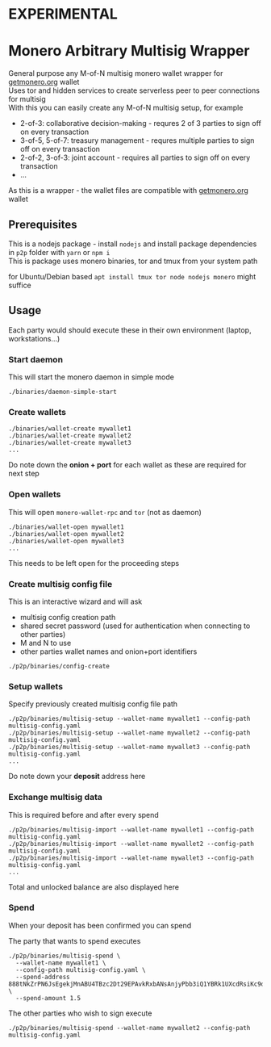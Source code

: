 # EXPERIMENTAL

# Monero Arbitrary Multisig Wrapper

General purpose any M-of-N multisig monero wallet wrapper for [getmonero.org](https://getmonero.org) wallet  
Uses tor and hidden services to create serverless peer to peer connections for multisig  
With this you can easily create any M-of-N multisig setup, for example

* 2-of-3: collaborative decision-making - requres 2 of 3 parties to sign off on every transaction
* 3-of-5, 5-of-7: treasury management - requres multiple parties to sign off on every transaction
* 2-of-2, 3-of-3: joint account - requires all parties to sign off on every transaction
* ...

As this is a wrapper - the wallet files are compatible with [getmonero.org](https://getmonero.org) wallet

## Prerequisites

This is a nodejs package - install `nodejs` and install package dependencies in `p2p` folder with `yarn` or `npm i`  
This is package uses monero binaries, tor and tmux from your system path

for Ubuntu/Debian based `apt install tmux tor node nodejs monero` might suffice

## Usage
Each party would should execute these in their own environment (laptop, workstations...)

### Start daemon

This will start the monero daemon in simple mode
```
./binaries/daemon-simple-start
```

### Create wallets

```
./binaries/wallet-create mywallet1
./binaries/wallet-create mywallet2
./binaries/wallet-create mywallet3
...
```
Do note down the **onion + port** for each wallet as these are required for next step

### Open wallets

This will open `monero-wallet-rpc` and `tor` (not as daemon)
```
./binaries/wallet-open mywallet1
./binaries/wallet-open mywallet2
./binaries/wallet-open mywallet3
...
```
This needs to be left open for the proceeding steps

### Create multisig config file

This is an interactive wizard and will ask  
* multisig config creation path
* shared secret password (used for authentication when connecting to other parties)
* M and N to use
* other parties wallet names and onion+port identifiers
```
./p2p/binaries/config-create
```

### Setup wallets

Specify previously created multisig config file path
```
./p2p/binaries/multisig-setup --wallet-name mywallet1 --config-path multisig-config.yaml
./p2p/binaries/multisig-setup --wallet-name mywallet2 --config-path multisig-config.yaml
./p2p/binaries/multisig-setup --wallet-name mywallet3 --config-path multisig-config.yaml
...
```
Do note down your **deposit** address here

### Exchange multisig data

This is required before and after every spend
```
./p2p/binaries/multisig-import --wallet-name mywallet1 --config-path multisig-config.yaml
./p2p/binaries/multisig-import --wallet-name mywallet2 --config-path multisig-config.yaml
./p2p/binaries/multisig-import --wallet-name mywallet3 --config-path multisig-config.yaml
...
```
Total and unlocked balance are also displayed here

### Spend
When your deposit has been confirmed you can spend  

The party that wants to spend executes
```
./p2p/binaries/multisig-spend \
  --wallet-name mywallet1 \
  --config-path multisig-config.yaml \
  --spend-address 888tNkZrPN6JsEgekjMnABU4TBzc2Dt29EPAvkRxbANsAnjyPbb3iQ1YBRk1UXcdRsiKc9dhwMVgN5S9cQUiyoogDavup3H \
  --spend-amount 1.5
```

The other parties who wish to sign execute
```
./p2p/binaries/multisig-spend --wallet-name mywallet2 --config-path multisig-config.yaml
```
